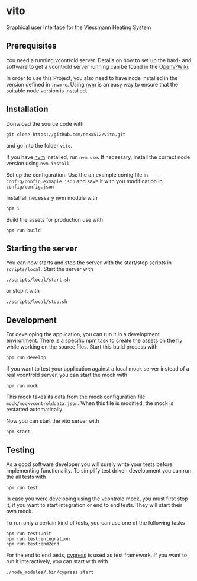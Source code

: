 # vito
Graphical user Interface for the Viessmann Heating System

## Prerequisites

You need a running vcontrold server. Details on how to
set up the hard- and software to get a vcontrold server running can be found in
the [OpenV-Wiki](https://github.com/openv/openv/wiki).

In order to use this Project, you also need to have node installed in the version
defined in `.nvmrc`. Using [nvm](https://github.com/nvm-sh/nvm) is an easy way
to ensure that the suitable node version is installed.

## Installation

Donwload the source code with
```
git clone https://github.com/nexx512/vito.git
```
and go into the folder `vito`.

If you have [nvm](https://github.com/nvm-sh/nvm) installed, run `nvm use`. If
necessary, install the correct node version using `nvm install`.

Set up the configuration. Use the an example config file in `config/config.exmaple.json`
and save it with you modification in `config/config.json`

Install all necessary nvm module with
```
npm i
```

Build the assets for production use with
```
npm run build
```

## Starting the server

You can now starts and stop the server with the start/stop scripts in `scripts/local`.
Start the server with
```
./scripts/local/start.sh
```
or stop it with
```
./scripts/local/stop.sh
```

## Development

For developing the application, you can run it in a development environment.
There is a specific npm task to create the assets on the fly while working on
the source files. Start this build process with
```
npm run develop
```

If you want to test your application against a local mock server instead of a real
vcontrold server, you can start the mock with
```
npm run mock
```
This mock takes its data from the mock configuration file
`mock/mockvcontrolddata.json`. When this file is modified, the mock is restarted
automatically.

Now you can start the vito server with
```
npm start
```

## Testing

As a good software developer you will surely write your tests before implementing
functionality. To simplify test driven development you can run the all tests with
```
npm run test
```
In case you were developing using the vcontrold mock, you must first stop it,
if you want to start integration or end to end tests. They will start their own
mock.

To run only a certain kind of tests, you can use one of the following tasks
```
npm run test:unit
npm run test:integration
npm run test:end2end
```

For the end to end tests, [cypress](https://www.cypress.io/) is used as test
framework. If you want to run it interactively, you can start with with
```
./node_modules/.bin/cypress start
```

